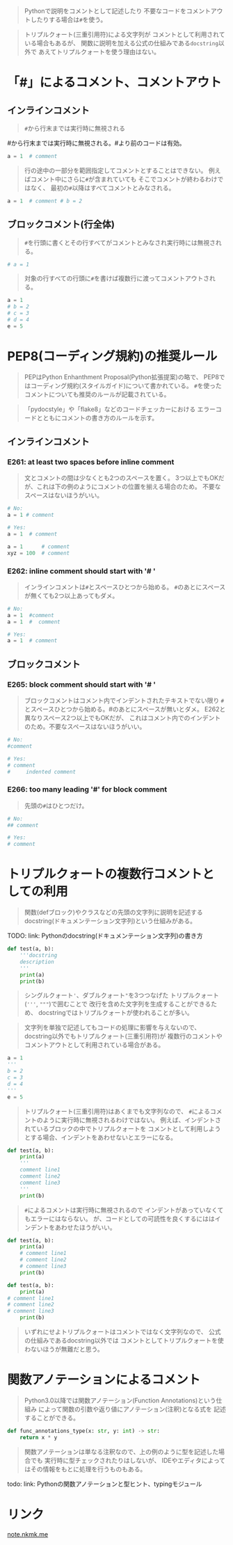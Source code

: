 > Pythonで説明をコメントとして記述したり
  不要なコードをコメントアウトしたりする場合は`#`を使う。

> トリプルクォート(三重引用符)による文字列が
  コメントとして利用されている場合もあるが、
  関数に説明を加える公式の仕組みである`docstring`以外で
  あえてトリプルクォートを使う理由はない。

# 「#」によるコメント、コメントアウト

## インラインコメント

> `#`から行末までは実行時に無視される

#から行末までは実行時に無視される。#より前のコードは有効。

```python
a = 1  # comment
```

> 行の途中の一部分を範囲指定してコメントとすることはできない。
  例えばコメント中にさらに`#`が含まれていても
  そこでコメントが終わるわけではなく、
  最初の`#`以降はすべてコメントとみなされる。

```python
a = 1  # comment # b = 2
```

## ブロックコメント(行全体)

> `#`を行頭に書くとその行すべてがコメントとみなされ実行時には無視される。

```python
# a = 1
```

> 対象の行すべての行頭に`#`を書けば複数行に渡ってコメントアウトされる。

```python
a = 1
# b = 2
# c = 3
# d = 4
e = 5
```

# PEP8(コーディング規約)の推奨ルール

> PEPはPython Enhanthment Proposal(Python拡張提案)の略で、
  PEP8ではコーディング規約(スタイルガイド)について書かれている。
  `#`を使ったコメントについても推奨のルールが記載されている。

> 「pydocstyle」や「flake8」などのコードチェッカーにおける
  エラーコードとともにコメントの書き方のルールを示す。

## インラインコメント

### E261: at least two spaces before inline comment

> 文とコメントの間は少なくとも2つのスペースを置く。
> 3つ以上でもOKだが、これは下の例のようにコメントの位置を揃える場合のため。
  不要なスペースはないほうがいい。

```python
# No:
a = 1 # comment

# Yes:
a = 1  # comment

a = 1      # comment
xyz = 100  # comment
```

### E262: inline comment should start with '# '

> インラインコメントは`#`とスペースひとつから始める。
  `#`のあとにスペースが無くても2つ以上あってもダメ。

```python
# No:
a = 1  #comment
a = 1  #  comment

# Yes:
a = 1  # comment
```

## ブロックコメント

### E265: block comment should start with '# '

> ブロックコメントはコメント内でインデントされたテキストでない限り
  `#`とスペースひとつから始める。#のあとにスペースが無いとダメ。
> E262と異なりスペース2つ以上でもOKだが、
  これはコメント内でのインデントのため。不要なスペースはないほうがいい。

```python
# No:
#comment

# Yes:
# comment
#     indented comment
```

### E266: too many leading '#' for block comment

> 先頭の`#`はひとつだけ。

```python
# No:
## comment

# Yes:
# comment
```

# トリプルクォートの複数行コメントとしての利用

> 関数(defブロック)やクラスなどの先頭の文字列に説明を記述する
  docstring(ドキュメンテーション文字列)という仕組みがある。

  TODO: link: Pythonのdocstring(ドキュメンテーション文字列)の書き方

```python
def test(a, b):
    '''docstring
    description
    '''
    print(a)
    print(b)
```

> シングルクォート`'`、ダブルクォート`"`を3つつなげた
  トリプルクォート(`'''`, `"""`)で囲むことで
  改行を含めた文字列を生成することができるため、
  docstringではトリプルクォートが使われることが多い。

> 文字列を単独で記述してもコードの処理に影響を与えないので、
  docstring以外でもトリプルクォート(三重引用符)が
  複数行のコメントやコメントアウトとして利用されている場合がある。

```python
a = 1
'''
b = 2
c = 3
d = 4
'''
e = 5
```

> トリプルクォート(三重引用符)はあくまでも文字列なので、
  `#`によるコメントのように実行時に無視されるわけではない。
> 例えば、インデントされているブロックの中でトリプルクォートを
  コメントとして利用しようとする場合、インデントをあわせないとエラーになる。

```python
def test(a, b):
    print(a)
    '''
    comment line1
    comment line2
    comment line3
    '''
    print(b)
```

> `#`によるコメントは実行時に無視されるので
  インデントがあっていなくてもエラーにはならない。
> が、コードとしての可読性を良くするにははインデントをあわせたほうがいい。

```python
def test(a, b):
    print(a)
    # comment line1
    # comment line2
    # comment line3
    print(b)

def test(a, b):
    print(a)
# comment line1
# comment line2
# comment line3
    print(b)
```

> いずれにせよトリプルクォートはコメントではなく文字列なので、
  公式の仕組みであるdocstring以外では
  コメントとしてトリプルクォートを使わないほうが無難だと思う。

#  関数アノテーションによるコメント

> Python3.0以降では関数アノテーション(Function Annotations)という仕組み
  によって関数の引数や返り値にアノテーション(注釈)となる式を
  記述することができる。

```python
def func_annotations_type(x: str, y: int) -> str:
    return x * y
```

> 関数アノテーションは単なる注釈なので、上の例のように型を記述した場合でも
  実行時に型チェックされたりはしないが、
  IDEやエディタによってはその情報をもとに処理を行うものもある。

  todo: link: Pythonの関数アノテーションと型ヒント、typingモジュール

# リンク

[note.nkmk.me](https://note.nkmk.me/python-comment/)
